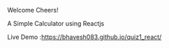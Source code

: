 Welcome Cheers!

A Simple Calculator using Reactjs

Live Demo :https://bhavesh083.github.io/quiz1_react/
